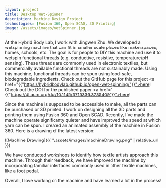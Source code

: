 ```yaml
---
layout: project
title: Desktop Wet-Spinner
description: Machine Design Project
technologies: [Fusion 360, Open SCAD, 3D Printing]
image: /assets/images/wetSpinner.jpg
---
```


At the Hybrid Body Lab, I work with Jingwen Zhu. We developed a wetspinning machine
that can fit in smaller scale places like makerspaces, homes, schools, etc.
The goal is for people to DIY this machine and use it to wetspin functional threads (e.g. conductive, resistive, temperature/pH sensing).
These threads are commonly used in electronic textiles, but commercially available functional threads are not sustainably made.
Using this machine, functional threads can be spun using food-safe, biodegradable ingredients.
Check out the GitHub page for this project <a href="{{"https://hybridbodylab.github.io/open-wet-spinning/"}}">here</a>!
Check out the DOI for the published paper <a href="{{"https://dl.acm.org/doi/10.1145/3715336.3735409"}}">here</a>!

Since the machine is supposed to be accessible to make, all the parts can be purchased or 3D printed.
I work on designing all the 3D parts and printing them using Fusion 360 and Open SCAD.
Recently, I've made the machine operate significanty quieter and have improved the speed at which yarn can be spun.
I created an animated assembly of the machine in Fusion 360. Here is a drawing of the latest version:

![Machine Drawing]({{ "/assets/images/machineDrawing.png" | relative_url }})

We have conducted workshops to identify how textile artists approach this machine. Through their feedback, we have improved the machine by incorporating familiar interfaces commonly used in other textile machines, like a foot pedal.

Overall, I love working on the machine and have learned a lot in the process!